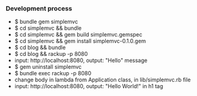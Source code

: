 <h3>Development process</h3>
<ul>
    <li>$ bundle gem simplemvc</li>
    <li>$ cd simplemvc && bundle</li>
    <li>$ cd simplemvc && gem build simplemvc.gemspec</li>
    <li>$ cd simplemvc && gem install simplemvc-0.1.0.gem</li>
    <li>$ cd blog && bundle</li>
    <li>$ cd blog && rackup -p 8080</li>
    <li>input: http://localhost:8080, output: "Hello" message</li>
    <li>$ gem uninstall simplemvc</li>
    <li>$ bundle exec rackup -p 8080</li>
    <li>change body in lambda from Application class, in lib/simplemvc.rb file
    <li>input: http://localhost:8080, output: "Hello World!" in h1 tag</li>
</ul>